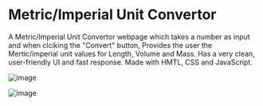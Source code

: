 # Metric/Imperial Unit Convertor
A Metric/Imperial Unit Convertor webpage which takes a number as input and when clciking the "Convert" button, Provides the user the Mertic/imperial unit values for Length, Volume and Mass.
Has a very clean, user-friendly UI and fast response. Made with HMTL, CSS and JavaScript.


![image](https://github.com/Ashwin-S-Nambiar/unit-convertor/assets/76719333/1608c0b5-a099-4efa-86cc-8784536f8356)


![image](https://github.com/Ashwin-S-Nambiar/unit-convertor/assets/76719333/8f827d8f-607b-4c16-8b54-2bb8dcf61fd4)
